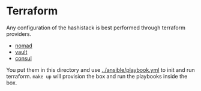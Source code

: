 # Terraform

Any configuration of the hashistack is best performed through terraform providers.
- [nomad](https://www.terraform.io/docs/providers/nomad/index.html)
- [vault](https://www.terraform.io/docs/providers/vault/index.html)
- [consul](https://www.terraform.io/docs/providers/consul/index.html)

You put them in this directory and use [../ansible/playbook.yml](ansible/playbook.yml) to init and run terraform. `make up` will provision the box and run the playbooks inside the box.